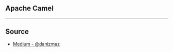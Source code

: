 ## Apache Camel 



<hr>

## Source

<ul>
 <li>
     <a href="https://medium.com/@danismaz.furkan/a-simple-example-for-implementing-jms-with-spring-boot-apache-camel-690c1c84386b"> Medium -  @danizmaz</a>
  </li>
</ul>




